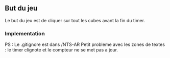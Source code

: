 ## But du jeu

Le but du jeu est de cliquer sur tout les cubes avant la fin du timer.

### Implementation

PS : Le .gitignore est dans /NTS-AR
Petit probleme avec les zones de textes : le timer clignote et le compteur ne se met pas a jour.
